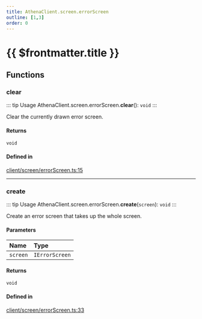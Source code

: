 ```yaml
---
title: AthenaClient.screen.errorScreen
outline: [1,3]
order: 0
---
```


# {{ $frontmatter.title }}


## Functions

### clear

::: tip Usage
AthenaClient.screen.errorScreen.**clear**(): `void`
:::

Clear the currently drawn error screen.

#### Returns

`void`

#### Defined in

[client/screen/errorScreen.ts:15](https://github.com/Stuyk/altv-athena/blob/c82c34f/src/core/client/screen/errorScreen.ts#L15)

___

### create

::: tip Usage
AthenaClient.screen.errorScreen.**create**(`screen`): `void`
:::

Create an error screen that takes up the whole screen.

#### Parameters

| Name | Type |
| :------ | :------ |
| `screen` | `IErrorScreen` |

#### Returns

`void`

#### Defined in

[client/screen/errorScreen.ts:33](https://github.com/Stuyk/altv-athena/blob/c82c34f/src/core/client/screen/errorScreen.ts#L33)
